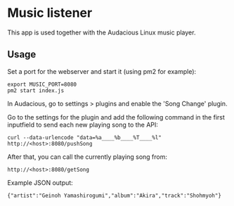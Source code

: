 # Music listener

This app is used together with the Audacious Linux music player. 

## Usage

Set a port for the webserver and start it (using pm2 for example):

````
export MUSIC_PORT=8080
pm2 start index.js
````

In Audacious, go to settings > plugins and enable the 'Song Change' plugin.
 
Go to the settings for the plugin and add the following command in the first inputfield to send each new playing song to the API:
````
curl --data-urlencode "data=%a____%b____%T____%l" http://<host>:8080/pushSong
````

After that, you can call the currently playing song from:
````
http://<host>:8080/getSong
````

Example JSON output:
````
{"artist":"Geinoh Yamashirogumi","album":"Akira","track":"Shohmyoh"}
````

